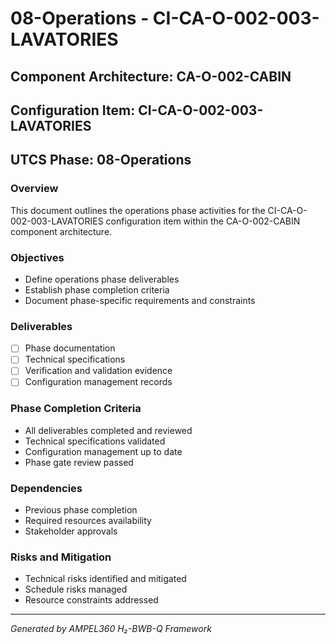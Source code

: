 # 08-Operations - CI-CA-O-002-003-LAVATORIES

## Component Architecture: CA-O-002-CABIN
## Configuration Item: CI-CA-O-002-003-LAVATORIES
## UTCS Phase: 08-Operations

### Overview
This document outlines the operations phase activities for the CI-CA-O-002-003-LAVATORIES configuration item within the CA-O-002-CABIN component architecture.

### Objectives
- Define operations phase deliverables
- Establish phase completion criteria
- Document phase-specific requirements and constraints

### Deliverables
- [ ] Phase documentation
- [ ] Technical specifications
- [ ] Verification and validation evidence
- [ ] Configuration management records

### Phase Completion Criteria
- All deliverables completed and reviewed
- Technical specifications validated
- Configuration management up to date
- Phase gate review passed

### Dependencies
- Previous phase completion
- Required resources availability
- Stakeholder approvals

### Risks and Mitigation
- Technical risks identified and mitigated
- Schedule risks managed
- Resource constraints addressed

---
*Generated by AMPEL360 H₂-BWB-Q Framework*
